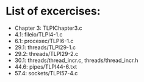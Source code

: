 # List of excercises:
- Chapter 3: TLPIChapter3.c
- 4.1: fileio/TLPI4-1.c
- 6.1: procexec/TLPI6-1.c
- 29.1: threads/TLPI29-1.c
- 29.2: threads/TLPI29-2.c
- 30.1: threads/thread_incr.c, threads/thread_incr.h
- 44.6: pipes/TLPI44-6.txt
- 57.4: sockets/TLPI57-4.c
